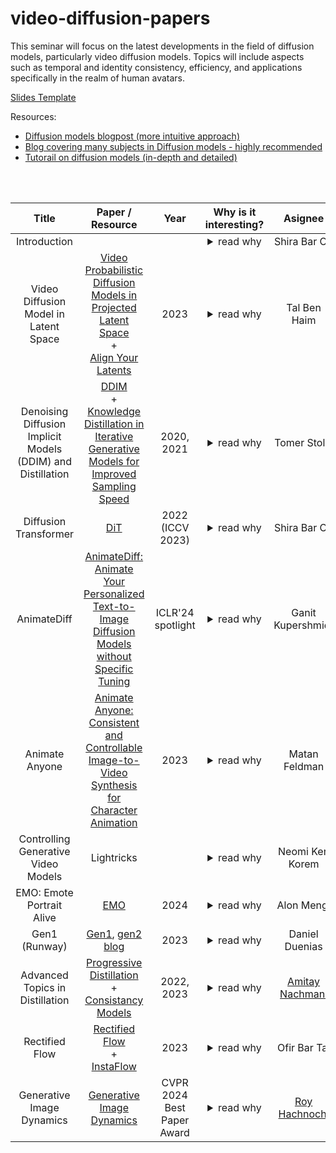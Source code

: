 # video-diffusion-papers
This seminar will focus on the latest developments in the field of diffusion models, particularly video diffusion models. Topics will include aspects such as temporal and identity consistency, efficiency, and applications specifically in the realm of human avatars.

[Slides Template](https://docs.google.com/presentation/d/1ZuFepQjEWgJRPAHN6Ev0tEGTCUb1k2e6qBYnSDnmzDI/edit?usp=sharing)

Resources:
<br>
- [Diffusion models blogpost (more intuitive approach)](https://iclr-blogposts.github.io/2024/blog/diffusion-theory-from-scratch/)
- [Blog covering many subjects in Diffusion models - highly recommended](https://sander.ai/)
- [Tutorail on diffusion models (in-depth and detailed)](https://arxiv.org/pdf/2403.18103)
<br>
<br>

| Title | Paper / Resource | Year | Why is it interesting? |          Asignee          | Recording | Slides
|:---:|:---:|:---:|:---:|:-------------------------:|:---:|:---:|
|Introduction||| <details><summary>read why</summary>Review of key concepts from our previous seminar, followed by a brief overview the new seminar</details> |       Shira Bar On        |[zoom](https://us02web.zoom.us/rec/share/ZAulhoMpQaWp-BOc3wNwYMJ62ocejrQBLoAjFkXt0ti4R5-cP_eMU3E4kNcB2Wb_.PLRAaW3YOh64uu9T)(^gr9RV*^)|[slides](https://docs.google.com/presentation/d/19J0melyX7DEN9HMQLEGHouVIdvGmNrHALqKDik-HgUQ/edit?usp=sharing) |
|Video Diffusion Model in Latent Space|[Video Probabilistic Diffusion Models in Projected Latent Space](https://arxiv.org/abs/2302.07685)<br>+<br>[Align Your Latents](https://arxiv.org/abs/2304.08818)|2023| <details><summary>read why</summary>Example of two different approaches for Video Latent Diffusion Models</details> |       Tal Ben Haim        |[zoom](https://us02web.zoom.us/rec/share/e7CgB-rYnz9qjN5Jroufs55lxJjSM_O8z42idmKUv31H8hdknNeRJ9bcLM_WU84Y.XNnpeFhdbVNCYY20)(mQe@N2^0)|[slides](https://docs.google.com/presentation/d/1asvEZyRZZ9gR_-aFu8EaYUma6EaPv2qwef9co9P7b18/edit?usp=sharing) |
|Denoising Diffusion Implicit Models (DDIM) and Distillation|[DDIM](https://arxiv.org/abs/2010.02502)<br>+<br>[Knowledge Distillation in Iterative Generative Models for Improved Sampling Speed](https://arxiv.org/abs/2101.02388)|2020, 2021| <details><summary>read why</summary>DDIM: paper introducing deterministic sampling, distillation paper lowers the number of sampling steps to one by building on this concept</details> |       Tomer Stolik        |[zoom](https://us02web.zoom.us/rec/share/f_OXEOfKlq3BxRMNUfr6yNW56aL_Lf5aw68ouX2fPe_nImLkGnc3O5dvqrpEmsWQ.usYNx3kU1hqNF-Ly)(Dha$Ue7&)|[slides](https://docs.google.com/presentation/d/1ADU-N3EU3kzqu6X41c3z1agkBLL1bpEXb1k42EAh55M/edit?usp=sharing) |
|Diffusion Transformer|[DiT](https://arxiv.org/abs/2212.09748)|2022 (ICCV 2023)| <details><summary>read why</summary>Replacing the Unet base of the diffusion model with Transformer base, which improves results and the condition control</details> |Shira Bar On|[zoom](link)(password)|[slides](https://docs.google.com/presentation/d/1ff8LmTMbj8Rg_nTD2-ZeN-vxvZh26FgfrjMsgv_ycMw/edit?usp=sharing) |
|AnimateDiff|[AnimateDiff: Animate Your Personalized Text-to-Image Diffusion Models without Specific Tuning](https://arxiv.org/abs/2307.04725)|ICLR'24 spotlight| <details><summary>read why</summary>Introducing the Idea of converting of-the shelf text-to-image diffusion model to text-to-video diffusion model</details> | Ganit Kupershmidt |[zoom](link)(password)|[slides](link) |
|Animate Anyone|[Animate Anyone: Consistent and Controllable Image-to-Video Synthesis for Character Animation](https://arxiv.org/abs/2311.17117)|2023| <details><summary>read why</summary>Video diffusion for avatar animation, introducing ReferenceNet for identity preservation</details> |   Matan Feldman   |[zoom](link)(password)|[slides](link) |
|Controlling Generative Video Models|Lightricks|| <details><summary>read why</summary>Generating realistic images and videos from text has marked a significant milestone. However, as human beings, our ambitions extend further. We aim not only for visually appealing outcomes but also for enhanced control on the generated outcome. In my talk, I will explore the techniques employed to precisely control model outputs to fulfill our specific requirements at Lightricks</details> |            Neomi Ken Korem            |[zoom](link)(password)|[slides](link) |
|EMO: Emote Portrait Alive|[EMO](https://arxiv.org/abs/2402.17485)|2024| <details><summary>read why</summary>Face Animation using video diffusion models, using one image and audio as inputs</details> |    Alon Mengi     |[zoom](link)(password)|[slides](link) |
|Gen1 (Runway) |[Gen1](https://arxiv.org/abs/2302.03011), [gen2 blog](https://research.runwayml.com/gen2)|2023| <details><summary>read why</summary>Gen 1, 2, and 3 models are among the known video diffusion models</details> |       Daniel Duenias        |[zoom](link)(password)|[slides](link) |
|Advanced Topics in Distillation|[Progressive Distillation](https://arxiv.org/abs/2202.00512)<br>+<br>[Consistancy Models](https://arxiv.org/abs/2303.01469)|2022, 2023| <details><summary>read why</summary>two approaches for lowering the number of sampling steps</details> |       [Amitay Nachmani](link)       |[zoom](link)(password)|[slides](link) |
|Rectified Flow |[Rectified Flow](https://openreview.net/pdf/910c5efa5739a5d2bef83d432da87d3096712ebe.pdf)<br>+<br>[InstaFlow](https://arxiv.org/abs/2309.06380)|2023| <details><summary>read why</summary>Rectified Flow optimizes diffusion models by straightening their transport paths, Instaflow applis this technique</details> |       Ofir Bar Tal       |[zoom](link)(password)|[slides](link) |
|Generative Image Dynamics|[Generative Image Dynamics](https://arxiv.org/abs/2309.07906)|CVPR 2024 Best Paper Award| <details><summary>read why</summary>Using diffusion models to generate image dynamics, using the Fourier domain</details> |   [Roy Hachnochi](https://github.com/roy-hachnochi)   |[zoom](link)(password)|[slides](link) |

